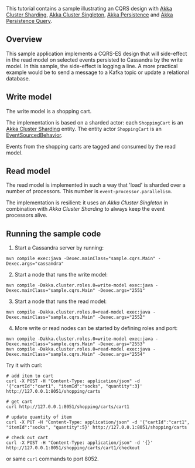 This tutorial contains a sample illustrating an CQRS design with [Akka Cluster Sharding](https://doc.akka.io/docs/akka/2.6/typed/cluster-sharding.html), [Akka Cluster Singleton](https://doc.akka.io/docs/akka/2.6/typed/cluster-singleton.html), [Akka Persistence](https://doc.akka.io/docs/akka/2.6/typed/persistence.html) and [Akka Persistence Query](https://doc.akka.io/docs/akka/2.6/persistence-query.html).

## Overview

This sample application implements a CQRS-ES design that will side-effect in the read model on selected events persisted to Cassandra by the write model. In this sample, the side-effect is logging a line. A more practical example would be to send a message to a Kafka topic or update a relational database.

## Write model

The write model is a shopping cart.

The implementation is based on a sharded actor: each `ShoppingCart` is an [Akka Cluster Sharding](https://doc.akka.io/docs/akka/2.6/typed/cluster-sharding.html) entity. The entity actor `ShoppingCart` is an [EventSourcedBehavior](https://doc.akka.io/docs/akka/2.6/typed/persistence.html).

Events from the shopping carts are tagged and consumed by the read model.

## Read model

The read model is implemented in such a way that 'load' is sharded over a number of processors. This number is `event-processor.parallelism`.

The implementation is resilient: it uses an *Akka Cluster Singleton* in combination with *Akka Cluster Sharding* to always keep the event processors alive.

## Running the sample code

1. Start a Cassandra server by running:

```
mvn compile exec:java -Dexec.mainClass="sample.cqrs.Main" -Dexec.args="cassandra"
```

2. Start a node that runs the write model:

```
mvn compile -Dakka.cluster.roles.0=write-model exec:java -Dexec.mainClass="sample.cqrs.Main" -Dexec.args="2551"
```

3. Start a node that runs the read model:

```
mvn compile -Dakka.cluster.roles.0=read-model exec:java -Dexec.mainClass="sample.cqrs.Main" -Dexec.args="2552"
```

4. More write or read nodes can be started by defining roles and port:

```
mvn compile -Dakka.cluster.roles.0=write-model exec:java -Dexec.mainClass="sample.cqrs.Main" -Dexec.args="2553"
mvn compile -Dakka.cluster.roles.0=read-model exec:java -Dexec.mainClass="sample.cqrs.Main" -Dexec.args="2554"
``` 

Try it with curl:

 ```
 # add item to cart
 curl -X POST -H "Content-Type: application/json" -d '{"cartId":"cart1", "itemId":"socks", "quantity":3}' http://127.0.0.1:8051/shopping/carts

 # get cart
 curl http://127.0.0.1:8051/shopping/carts/cart1

 # update quantity of item
 curl -X PUT -H "Content-Type: application/json" -d '{"cartId":"cart1", "itemId":"socks", "quantity":5}' http://127.0.0.1:8051/shopping/carts

 # check out cart
 curl -X POST -H "Content-Type: application/json" -d '{}' http://127.0.0.1:8051/shopping/carts/cart1/checkout
 ```

 or same `curl` commands to port 8052.
